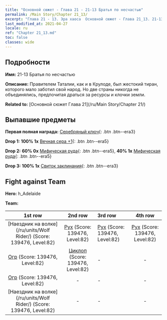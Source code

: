 ```yaml
---
title: "Основной сюжет - Глава 21 - 21-13 Братья по несчастью"
permalink: /Main Story/Chapter 21_13/
excerpt: "Глава 21 - 13. Эра хаоса  Основной сюжет - Глава 21_13. 21-13 Братья по несчастью"
last_modified_at: 2021-04-27
locale: ru
ref: "Chapter 21_13.md"
toc: false
classes: wide
---
```


## Подробности

 **Имя:** 21-13 Братья по несчастью

 **Описание:** Правителем Таталии, как и в Крулоде, был жестокий тиран, которого мало заботил свой народ. Но две страны никогда не объединялись, предпочитая драться за ресурсы и клочки земли.

 **Related to:** [Основной сюжет Глава 21](/ru/Main Story/Chapter 21/)

## Выпавшие предметы

 **Первая полная награда:** [Серебряный ключ](/ItemsRU/con_693/){: .btn .btn--era3}

 **Drop 1:** **100% 1x** [Вечная сера +1](/ItemsRU/mat_71/){: .btn .btn--era5}

 **Drop 2:** **60% 0x** [Мифическая руда](/ItemsRU/mat_61/){: .btn .btn--era5}, **40% 1x** [Мифическая руда](/ItemsRU/mat_61/){: .btn .btn--era5}

 **Drop 3:** **100% 1x** [Свиток заклинания](/ItemsRU/con_694/){: .btn .btn--era3}


## Fight against Team
 **Hero:** h_Adelaide

 **Team:**


  | 1st row | 2nd row | 3rd row | 4th row |
  |:----:|:----:|:----|:----:|
  | [Наездник на волке](/ru/units/Wolf Rider/) (Score: 139476, Level:82)  | [Рух](/ru/units/Roc/) (Score: 139476, Level:82)  | [Рух](/ru/units/Roc/) (Score: 139476, Level:82)  | [Рух](/ru/units/Roc/) (Score: 139476, Level:82)  |
  | [Огр](/ru/units/Ogre/) (Score: 139476, Level:82)  | [Циклоп](/ru/units/Cyclops/) (Score: 139476, Level:82)  | - | - |
  | [Огр](/ru/units/Ogre/) (Score: 139476, Level:82)  | - | - | - |
  | [Наездник на волке](/ru/units/Wolf Rider/) (Score: 139476, Level:82)  | - | - | - |



